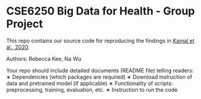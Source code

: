 # CSE6250 Big Data for Health - Group Project

This repo contains our source code for reproducing the findings in  [Kamal et al., 2020](https://bmcmedinformdecismak.biomedcentral.com/articles/10.1186/s12911-020-01331-7).

Authors: Rebecca Kee, Na Wu

Your repo should include detailed documents (README file) telling readers:
∗ Dependencies (which packages are required)
∗ Download instruction of data and pretrained model (if applicable)
∗ Functionality of scripts: preprocessing, training, evaluation, etc.
∗ Instruction to run the code
